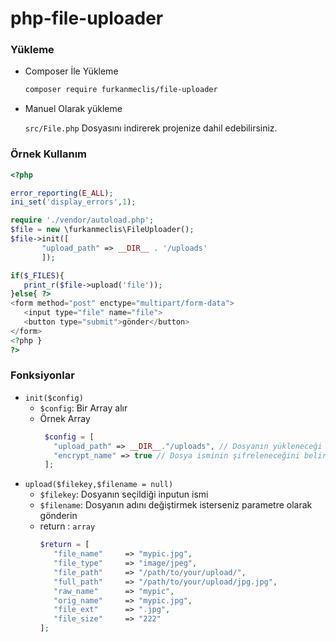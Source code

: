 # php-file-uploader
 
### Yükleme
- Composer İle Yükleme

    ```bash
    composer require furkanmeclis/file-uploader
    ```
- Manuel Olarak yükleme

     `src/File.php` Dosyasını indirerek projenize dahil edebilirsiniz.
### Örnek Kullanım 
 ```php
 <?php

error_reporting(E_ALL);
ini_set('display_errors',1);

require './vendor/autoload.php';
$file = new \furkanmeclis\FileUploader();
$file->init([
        "upload_path" => __DIR__ . '/uploads'
        ]);

if($_FILES){
    print_r($file->upload('file'));
}else{ ?>
<form method="post" enctype="multipart/form-data">
    <input type="file" name="file">
    <button type="submit">gönder</button>
</form>
<?php }
?>
 ```
 ### Fonksiyonlar
 - `init($config)`
    - `$config`: Bir Array alır
    - Örnek Array
      ```php
       $config = [
         "upload_path" => __DIR__."/uploads", // Dosyanın yükleneceği klasörü belirtir
         "encrypt_name" => true // Dosya isminin şifreleneceğini belirtir
       ];
      ```
- `upload($filekey,$filename = null)`
   - `$filekey`: Dosyanın seçildiği inputun ismi
   - `$filename`: Dosyanın adını değiştirmek isterseniz parametre olarak gönderin
   - return : `array`
     ```php
     $return = [
        "file_name"     => "mypic.jpg",
        "file_type"     => "image/jpeg",
        "file_path"     => "/path/to/your/upload/",
        "full_path"     => "/path/to/your/upload/jpg.jpg",
        "raw_name"      => "mypic",
        "orig_name"     => "mypic.jpg",
        "file_ext"      => ".jpg",
        "file_size"     => "222"
     ];
     ```     
    
